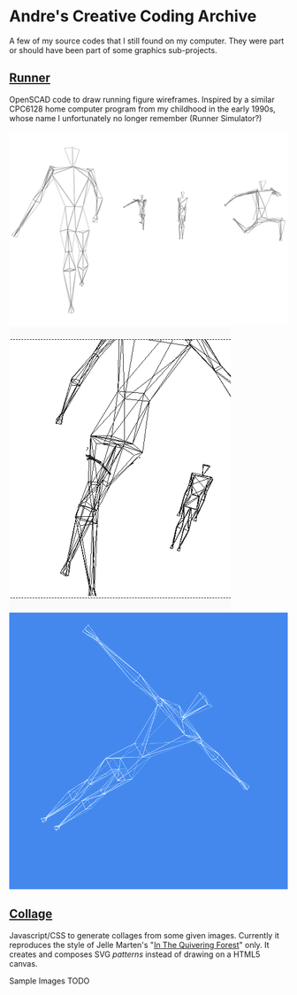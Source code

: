 # Andre's Creative Coding Archive

A few of my source codes that I still found on my computer. 
They were part or should have been part of some graphics sub-projects.


## [Runner](./runner/)

OpenSCAD code to draw running figure wireframes.
Inspired by a similar CPC6128 home computer program from my childhood in the early 1990s, 
whose name I unfortunately no longer remember (Runner Simulator?)

![Runner Sample 1](runner/runner1.png)
![Runner Sample 1](runner/runner2.png)
![Runner Sample 1](runner/runner3.png)



## [Collage](./collage/)

Javascript/CSS to generate collages from some given images.
Currently it reproduces the style of Jelle Marten's "[In The Quivering Forest](https://www.google.com/search?q=Jelle+Martens+%22In+The+Quivering+Forest%22&tbm=isch)" only. 
It creates and composes SVG _patterns_ instead of drawing on a HTML5 canvas.

Sample Images TODO


